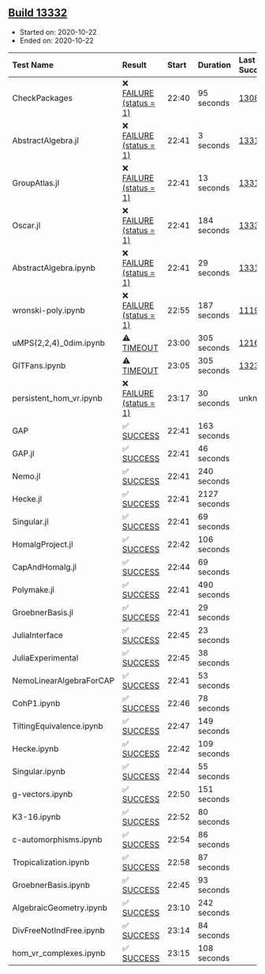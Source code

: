 ## [Build 13332](https://oscarci.mathematik.uni-kl.de/job/oscar/13332/)

* Started on: 2020-10-22
* Ended on: 2020-10-22

| Test Name    | Result | Start | Duration | Last Success | First Failure |
|:-------------|:-------|:------|:---------|:-------------|:--------------|
| CheckPackages | ❌ [FAILURE (status = 1)](https://oscarci.mathematik.uni-kl.de/job/oscar/13332/artifact/logs/build-13332/CheckPackages.log) | 22:40 | 95 seconds | [13085](https://oscarci.mathematik.uni-kl.de/job/oscar/13085/) | [13086](https://oscarci.mathematik.uni-kl.de/job/oscar/13086/) |
| AbstractAlgebra.jl | ❌ [FAILURE (status = 1)](https://oscarci.mathematik.uni-kl.de/job/oscar/13332/artifact/logs/build-13332/AbstractAlgebra.jl.log) | 22:41 | 3 seconds | [13315](https://oscarci.mathematik.uni-kl.de/job/oscar/13315/) | [13316](https://oscarci.mathematik.uni-kl.de/job/oscar/13316/) |
| GroupAtlas.jl | ❌ [FAILURE (status = 1)](https://oscarci.mathematik.uni-kl.de/job/oscar/13332/artifact/logs/build-13332/GroupAtlas.jl.log) | 22:41 | 13 seconds | [13311](https://oscarci.mathematik.uni-kl.de/job/oscar/13311/) | [13312](https://oscarci.mathematik.uni-kl.de/job/oscar/13312/) |
| Oscar.jl | ❌ [FAILURE (status = 1)](https://oscarci.mathematik.uni-kl.de/job/oscar/13332/artifact/logs/build-13332/Oscar.jl.log) | 22:41 | 184 seconds | [13331](https://oscarci.mathematik.uni-kl.de/job/oscar/13331/) | [13332](https://oscarci.mathematik.uni-kl.de/job/oscar/13332/) |
| AbstractAlgebra.ipynb | ❌ [FAILURE (status = 1)](https://oscarci.mathematik.uni-kl.de/job/oscar/13332/artifact/logs/build-13332/AbstractAlgebra.ipynb.log) | 22:41 | 29 seconds | [13315](https://oscarci.mathematik.uni-kl.de/job/oscar/13315/) | [13316](https://oscarci.mathematik.uni-kl.de/job/oscar/13316/) |
| wronski-poly.ipynb | ❌ [FAILURE (status = 1)](https://oscarci.mathematik.uni-kl.de/job/oscar/13332/artifact/logs/build-13332/wronski-poly.ipynb.log) | 22:55 | 187 seconds | [11192](https://oscarci.mathematik.uni-kl.de/job/oscar/11192/) | [11193](https://oscarci.mathematik.uni-kl.de/job/oscar/11193/) |
| uMPS(2,2,4)_0dim.ipynb | ⚠ [TIMEOUT](https://oscarci.mathematik.uni-kl.de/job/oscar/13332/artifact/logs/build-13332/uMPS-2-2-4-_0dim.ipynb.log) | 23:00 | 305 seconds | [12167](https://oscarci.mathematik.uni-kl.de/job/oscar/12167/) | [12168](https://oscarci.mathematik.uni-kl.de/job/oscar/12168/) |
| GITFans.ipynb | ⚠ [TIMEOUT](https://oscarci.mathematik.uni-kl.de/job/oscar/13332/artifact/logs/build-13332/GITFans.ipynb.log) | 23:05 | 305 seconds | [13234](https://oscarci.mathematik.uni-kl.de/job/oscar/13234/) | [13235](https://oscarci.mathematik.uni-kl.de/job/oscar/13235/) |
| persistent_hom_vr.ipynb | ❌ [FAILURE (status = 1)](https://oscarci.mathematik.uni-kl.de/job/oscar/13332/artifact/logs/build-13332/persistent_hom_vr.ipynb.log) | 23:17 | 30 seconds | unknown | unknown |
| GAP | ✅ [SUCCESS](https://oscarci.mathematik.uni-kl.de/job/oscar/13332/artifact/logs/build-13332/GAP.log) | 22:41 | 163 seconds |  |  |
| GAP.jl | ✅ [SUCCESS](https://oscarci.mathematik.uni-kl.de/job/oscar/13332/artifact/logs/build-13332/GAP.jl.log) | 22:41 | 46 seconds |  |  |
| Nemo.jl | ✅ [SUCCESS](https://oscarci.mathematik.uni-kl.de/job/oscar/13332/artifact/logs/build-13332/Nemo.jl.log) | 22:41 | 240 seconds |  |  |
| Hecke.jl | ✅ [SUCCESS](https://oscarci.mathematik.uni-kl.de/job/oscar/13332/artifact/logs/build-13332/Hecke.jl.log) | 22:41 | 2127 seconds |  |  |
| Singular.jl | ✅ [SUCCESS](https://oscarci.mathematik.uni-kl.de/job/oscar/13332/artifact/logs/build-13332/Singular.jl.log) | 22:41 | 69 seconds |  |  |
| HomalgProject.jl | ✅ [SUCCESS](https://oscarci.mathematik.uni-kl.de/job/oscar/13332/artifact/logs/build-13332/HomalgProject.jl.log) | 22:42 | 106 seconds |  |  |
| CapAndHomalg.jl | ✅ [SUCCESS](https://oscarci.mathematik.uni-kl.de/job/oscar/13332/artifact/logs/build-13332/CapAndHomalg.jl.log) | 22:44 | 69 seconds |  |  |
| Polymake.jl | ✅ [SUCCESS](https://oscarci.mathematik.uni-kl.de/job/oscar/13332/artifact/logs/build-13332/Polymake.jl.log) | 22:41 | 490 seconds |  |  |
| GroebnerBasis.jl | ✅ [SUCCESS](https://oscarci.mathematik.uni-kl.de/job/oscar/13332/artifact/logs/build-13332/GroebnerBasis.jl.log) | 22:41 | 29 seconds |  |  |
| JuliaInterface | ✅ [SUCCESS](https://oscarci.mathematik.uni-kl.de/job/oscar/13332/artifact/logs/build-13332/JuliaInterface.log) | 22:45 | 23 seconds |  |  |
| JuliaExperimental | ✅ [SUCCESS](https://oscarci.mathematik.uni-kl.de/job/oscar/13332/artifact/logs/build-13332/JuliaExperimental.log) | 22:45 | 38 seconds |  |  |
| NemoLinearAlgebraForCAP | ✅ [SUCCESS](https://oscarci.mathematik.uni-kl.de/job/oscar/13332/artifact/logs/build-13332/NemoLinearAlgebraForCAP.log) | 22:41 | 53 seconds |  |  |
| CohP1.ipynb | ✅ [SUCCESS](https://oscarci.mathematik.uni-kl.de/job/oscar/13332/artifact/logs/build-13332/CohP1.ipynb.log) | 22:46 | 78 seconds |  |  |
| TiltingEquivalence.ipynb | ✅ [SUCCESS](https://oscarci.mathematik.uni-kl.de/job/oscar/13332/artifact/logs/build-13332/TiltingEquivalence.ipynb.log) | 22:47 | 149 seconds |  |  |
| Hecke.ipynb | ✅ [SUCCESS](https://oscarci.mathematik.uni-kl.de/job/oscar/13332/artifact/logs/build-13332/Hecke.ipynb.log) | 22:42 | 109 seconds |  |  |
| Singular.ipynb | ✅ [SUCCESS](https://oscarci.mathematik.uni-kl.de/job/oscar/13332/artifact/logs/build-13332/Singular.ipynb.log) | 22:44 | 55 seconds |  |  |
| g-vectors.ipynb | ✅ [SUCCESS](https://oscarci.mathematik.uni-kl.de/job/oscar/13332/artifact/logs/build-13332/g-vectors.ipynb.log) | 22:50 | 151 seconds |  |  |
| K3-16.ipynb | ✅ [SUCCESS](https://oscarci.mathematik.uni-kl.de/job/oscar/13332/artifact/logs/build-13332/K3-16.ipynb.log) | 22:52 | 80 seconds |  |  |
| c-automorphisms.ipynb | ✅ [SUCCESS](https://oscarci.mathematik.uni-kl.de/job/oscar/13332/artifact/logs/build-13332/c-automorphisms.ipynb.log) | 22:54 | 86 seconds |  |  |
| Tropicalization.ipynb | ✅ [SUCCESS](https://oscarci.mathematik.uni-kl.de/job/oscar/13332/artifact/logs/build-13332/Tropicalization.ipynb.log) | 22:58 | 87 seconds |  |  |
| GroebnerBasis.ipynb | ✅ [SUCCESS](https://oscarci.mathematik.uni-kl.de/job/oscar/13332/artifact/logs/build-13332/GroebnerBasis.ipynb.log) | 22:45 | 93 seconds |  |  |
| AlgebraicGeometry.ipynb | ✅ [SUCCESS](https://oscarci.mathematik.uni-kl.de/job/oscar/13332/artifact/logs/build-13332/AlgebraicGeometry.ipynb.log) | 23:10 | 242 seconds |  |  |
| DivFreeNotIndFree.ipynb | ✅ [SUCCESS](https://oscarci.mathematik.uni-kl.de/job/oscar/13332/artifact/logs/build-13332/DivFreeNotIndFree.ipynb.log) | 23:14 | 84 seconds |  |  |
| hom_vr_complexes.ipynb | ✅ [SUCCESS](https://oscarci.mathematik.uni-kl.de/job/oscar/13332/artifact/logs/build-13332/hom_vr_complexes.ipynb.log) | 23:15 | 108 seconds |  |  |
